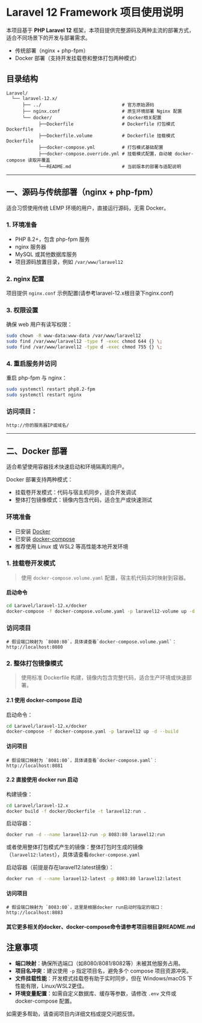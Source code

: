 # Laravel 12 Framework 项目使用说明

本项目基于 **PHP Laravel 12** 框架，本项目提供完整源码及两种主流的部署方式，适合不同场景下的开发与部署需求。

- 传统部署（nginx + php-fpm）
- Docker 部署（支持开发挂载卷和整体打包两种模式）

## 目录结构

```text
Laravel/
  └── laravel-12.x/
      ├── ../                              # 官方原始源码
      ├── nginx.conf                       # 原生环境部署 Nginx 配置
      └── docker/                          # docker相关配置
            ├──Dockerfile                  # Dockerfile 打包模式Dockerfile
            ├──Dockerfile.volume           # Dockerfile 挂载模式Dockerfile
            ├──docker-compose.yml          # 打包模式基础配置
            ├──docker-compose.override.yml # 挂载模式配置，自动被 docker-compose 读取并覆盖
            └──README.md                   # 当前版本的部署与适配说明
```
---

## 一、源码与传统部署（nginx + php-fpm）

适合习惯使用传统 LEMP 环境的用户，直接运行源码，无需 Docker。

### 1. 环境准备

- PHP 8.2+，包含 php-fpm 服务
- nginx 服务器
- MySQL 或其他数据库服务
- 项目源码放置目录，例如 `/var/www/laravel12`

### 2. nginx 配置

项目提供 `nginx.conf` 示例配置(请参考laravel-12.x根目录下nginx.conf)

### 3. 权限设置

确保 web 用户有读写权限：

```bash
sudo chown -R www-data:www-data /var/www/laravel12
sudo find /var/www/laravel12 -type f -exec chmod 644 {} \;
sudo find /var/www/laravel12 -type d -exec chmod 755 {} \;
```

### 4. 重启服务并访问

重启 php-fpm 与 nginx：

```bash
sudo systemctl restart php8.2-fpm
sudo systemctl restart nginx
```

### 访问项目：
```
http://你的服务器IP或域名/
```
---

## 二、Docker 部署

适合希望使用容器技术快速启动和环境隔离的用户。

Docker 部署支持两种模式：

- 挂载卷开发模式：代码与宿主机同步，适合开发调试
- 整体打包镜像模式：镜像内包含代码，适合生产或快速测试

### 环境准备

- 已安装 [Docker](https://docs.docker.com/get-docker/)
- 已安装 [docker-compose](https://docs.docker.com/compose/install/)
- 推荐使用 Linux 或 WSL2 等高性能本地开发环境

### 1. 挂载卷开发模式

> 使用 `docker-compose.volume.yaml` 配置，宿主机代码实时映射到容器。

#### 启动命令

```bash
cd Laravel/laravel-12.x/docker
docker-compose -f docker-compose.volume.yaml -p laravel12-volume up -d --build
```

### 访问项目
```
# 假设端口映射为 `8080:80`，具体请查看`docker-compose.volume.yaml`：
http://localhost:8080
```

### 2. 整体打包镜像模式

> 使用标准 Dockerfile 构建，镜像内包含完整代码，适合生产环境或快速部署。

#### 2.1 使用 docker-compose 启动

启动命令：

```bash
cd Laravel/laravel-12.x/docker
docker-compose -f docker-compose.yaml -p laravel12 up -d --build
```
#### 访问项目

```
# 假设端口映射为 `8081:80`，具体请查看`docker-compose.yaml`：
http://localhost:8081
```

#### 2.2 直接使用 docker run 启动

构建镜像：

```bash
cd Laravel/laravel-12.x
docker build -f docker/Dockerfile -t laravel12:run .
```

启动容器：

```bash
docker run -d --name laravel12-run -p 8083:80 laravel12:run
```

或者使用整体打包模式产生的镜像：整体打包时生成的镜像（`laravel12:latest`），具体请查看`docker-compose.yaml`

启动容器（前提是存在laravel12:latest镜像）：

```bash
docker run -d --name laravel12-latest -p 8083:80 laravel12:latest
```

#### 访问项目

```
# 假设端口映射为 `8083:80`，这里是根据docker run启动时指定的端口：
http://localhost:8083
```

#### 其它更多相关的docker、docker-compose命令请参考项目根目录README.md

## 注意事项

- **端口映射**：确保所选端口（如8080/8081/8082等）未被其他服务占用。
- **项目名冲突**：建议使用 `-p` 指定项目名，避免多个 compose 项目资源冲突。
- **文件挂载性能**：开发模式挂载卷有助于实时同步，但在 Windows/macOS 下性能有限，Linux/WSL2更佳。
- **环境变量配置**：如需自定义数据库、缓存等参数，请修改 `.env` 文件或 docker-compose 配置。

如需更多帮助，请查阅项目内详细文档或提交问题反馈。